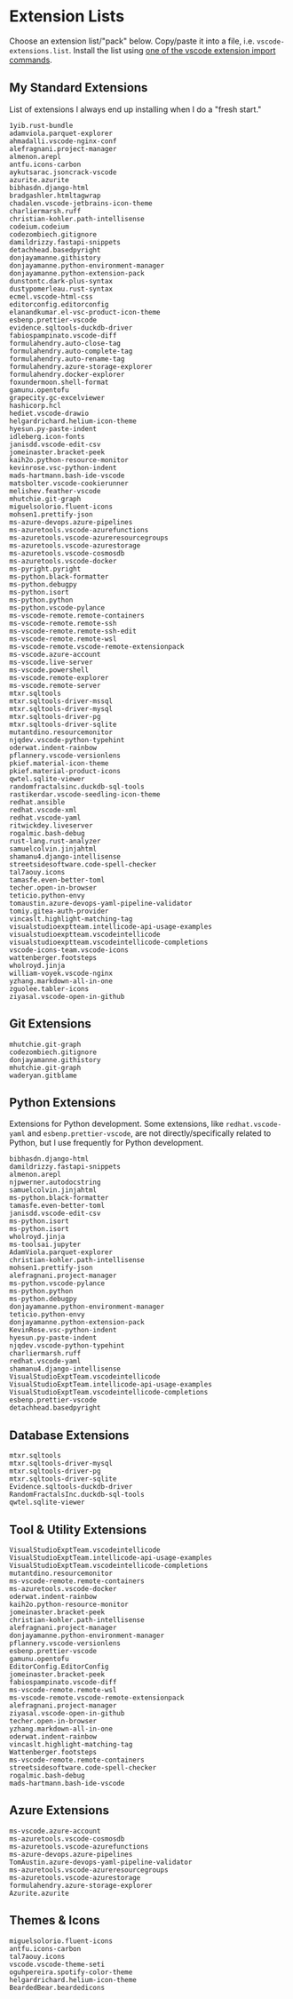 # Extension Lists

Choose an extension list/"pack" below. Copy/paste it into a file, i.e. `vscode-extensions.list`. Install the list using [one of the vscode extension import commands](../import-export-extensions.md#import-vscode-extensions).

## My Standard Extensions

List of extensions I always end up installing when I do a "fresh start."

```list title="My Standard Extensions" linenums="1"
1yib.rust-bundle
adamviola.parquet-explorer
ahmadalli.vscode-nginx-conf
alefragnani.project-manager
almenon.arepl
antfu.icons-carbon
aykutsarac.jsoncrack-vscode
azurite.azurite
bibhasdn.django-html
bradgashler.htmltagwrap
chadalen.vscode-jetbrains-icon-theme
charliermarsh.ruff
christian-kohler.path-intellisense
codeium.codeium
codezombiech.gitignore
damildrizzy.fastapi-snippets
detachhead.basedpyright
donjayamanne.githistory
donjayamanne.python-environment-manager
donjayamanne.python-extension-pack
dunstontc.dark-plus-syntax
dustypomerleau.rust-syntax
ecmel.vscode-html-css
editorconfig.editorconfig
elanandkumar.el-vsc-product-icon-theme
esbenp.prettier-vscode
evidence.sqltools-duckdb-driver
fabiospampinato.vscode-diff
formulahendry.auto-close-tag
formulahendry.auto-complete-tag
formulahendry.auto-rename-tag
formulahendry.azure-storage-explorer
formulahendry.docker-explorer
foxundermoon.shell-format
gamunu.opentofu
grapecity.gc-excelviewer
hashicorp.hcl
hediet.vscode-drawio
helgardrichard.helium-icon-theme
hyesun.py-paste-indent
idleberg.icon-fonts
janisdd.vscode-edit-csv
jomeinaster.bracket-peek
kaih2o.python-resource-monitor
kevinrose.vsc-python-indent
mads-hartmann.bash-ide-vscode
matsbolter.vscode-cookierunner
melishev.feather-vscode
mhutchie.git-graph
miguelsolorio.fluent-icons
mohsen1.prettify-json
ms-azure-devops.azure-pipelines
ms-azuretools.vscode-azurefunctions
ms-azuretools.vscode-azureresourcegroups
ms-azuretools.vscode-azurestorage
ms-azuretools.vscode-cosmosdb
ms-azuretools.vscode-docker
ms-pyright.pyright
ms-python.black-formatter
ms-python.debugpy
ms-python.isort
ms-python.python
ms-python.vscode-pylance
ms-vscode-remote.remote-containers
ms-vscode-remote.remote-ssh
ms-vscode-remote.remote-ssh-edit
ms-vscode-remote.remote-wsl
ms-vscode-remote.vscode-remote-extensionpack
ms-vscode.azure-account
ms-vscode.live-server
ms-vscode.powershell
ms-vscode.remote-explorer
ms-vscode.remote-server
mtxr.sqltools
mtxr.sqltools-driver-mssql
mtxr.sqltools-driver-mysql
mtxr.sqltools-driver-pg
mtxr.sqltools-driver-sqlite
mutantdino.resourcemonitor
njqdev.vscode-python-typehint
oderwat.indent-rainbow
pflannery.vscode-versionlens
pkief.material-icon-theme
pkief.material-product-icons
qwtel.sqlite-viewer
randomfractalsinc.duckdb-sql-tools
rastikerdar.vscode-seedling-icon-theme
redhat.ansible
redhat.vscode-xml
redhat.vscode-yaml
ritwickdey.liveserver
rogalmic.bash-debug
rust-lang.rust-analyzer
samuelcolvin.jinjahtml
shamanu4.django-intellisense
streetsidesoftware.code-spell-checker
tal7aouy.icons
tamasfe.even-better-toml
techer.open-in-browser
teticio.python-envy
tomaustin.azure-devops-yaml-pipeline-validator
tomiy.gitea-auth-provider
vincaslt.highlight-matching-tag
visualstudioexptteam.intellicode-api-usage-examples
visualstudioexptteam.vscodeintellicode
visualstudioexptteam.vscodeintellicode-completions
vscode-icons-team.vscode-icons
wattenberger.footsteps
wholroyd.jinja
william-voyek.vscode-nginx
yzhang.markdown-all-in-one
zguolee.tabler-icons
ziyasal.vscode-open-in-github

```

## Git Extensions

```list title="Git Extensions" linenums="1"
mhutchie.git-graph
codezombiech.gitignore
donjayamanne.githistory
mhutchie.git-graph
waderyan.gitblame

```

## Python Extensions

Extensions for Python development. Some extensions, like `redhat.vscode-yaml` and `esbenp.prettier-vscode`, are not directly/specifically related to Python, but I use frequently for Python development.

```list title="Python extensions" linenums="1"
bibhasdn.django-html
damildrizzy.fastapi-snippets
almenon.arepl
njpwerner.autodocstring
samuelcolvin.jinjahtml
ms-python.black-formatter
tamasfe.even-better-toml
janisdd.vscode-edit-csv
ms-python.isort
ms-python.isort
wholroyd.jinja
ms-toolsai.jupyter
AdamViola.parquet-explorer
christian-kohler.path-intellisense
mohsen1.prettify-json
alefragnani.project-manager
ms-python.vscode-pylance
ms-python.python
ms-python.debugpy
donjayamanne.python-environment-manager
teticio.python-envy
donjayamanne.python-extension-pack
KevinRose.vsc-python-indent
hyesun.py-paste-indent
njqdev.vscode-python-typehint
charliermarsh.ruff
redhat.vscode-yaml
shamanu4.django-intellisense
VisualStudioExptTeam.vscodeintellicode
VisualStudioExptTeam.intellicode-api-usage-examples
VisualStudioExptTeam.vscodeintellicode-completions
esbenp.prettier-vscode
detachhead.basedpyright

```

## Database Extensions

```list title="Database Extensions" linenums="1"
mtxr.sqltools
mtxr.sqltools-driver-mysql
mtxr.sqltools-driver-pg
mtxr.sqltools-driver-sqlite
Evidence.sqltools-duckdb-driver
RandomFractalsInc.duckdb-sql-tools
qwtel.sqlite-viewer

```

## Tool & Utility Extensions

```list title="Tool & Utility Extensions" linenums="1"
VisualStudioExptTeam.vscodeintellicode
VisualStudioExptTeam.intellicode-api-usage-examples
VisualStudioExptTeam.vscodeintellicode-completions
mutantdino.resourcemonitor
ms-vscode-remote.remote-containers
ms-azuretools.vscode-docker
oderwat.indent-rainbow
kaih2o.python-resource-monitor
jomeinaster.bracket-peek
christian-kohler.path-intellisense
alefragnani.project-manager
donjayamanne.python-environment-manager
pflannery.vscode-versionlens
esbenp.prettier-vscode
gamunu.opentofu
EditorConfig.EditorConfig
jomeinaster.bracket-peek
fabiospampinato.vscode-diff
ms-vscode-remote.remote-wsl
ms-vscode-remote.vscode-remote-extensionpack
alefragnani.project-manager
ziyasal.vscode-open-in-github
techer.open-in-browser
yzhang.markdown-all-in-one
oderwat.indent-rainbow
vincaslt.highlight-matching-tag
Wattenberger.footsteps
ms-vscode-remote.remote-containers
streetsidesoftware.code-spell-checker
rogalmic.bash-debug
mads-hartmann.bash-ide-vscode

```

## Azure Extensions

```list title="Azure Extensions"
ms-vscode.azure-account
ms-azuretools.vscode-cosmosdb
ms-azuretools.vscode-azurefunctions
ms-azure-devops.azure-pipelines
TomAustin.azure-devops-yaml-pipeline-validator
ms-azuretools.vscode-azureresourcegroups
ms-azuretools.vscode-azurestorage
formulahendry.azure-storage-explorer
Azurite.azurite

```

## Themes & Icons

```list title="Themes & icons" linenums="1"
miguelsolorio.fluent-icons
antfu.icons-carbon
tal7aouy.icons
vscode.vscode-theme-seti
oguhpereira.spotify-color-theme
helgardrichard.helium-icon-theme
BeardedBear.beardedicons

```
